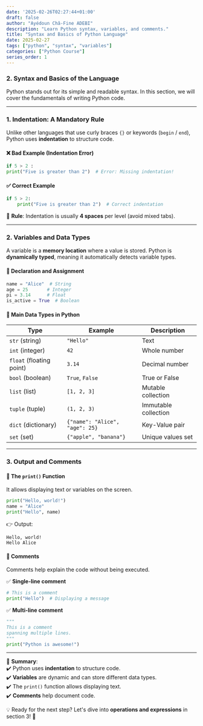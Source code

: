```yaml
---
date: '2025-02-26T02:27:44+01:00'  
draft: false  
author: "Ayédoun Châ-Fine ADEBI"  
description: "Learn Python syntax, variables, and comments."  
title: "Syntax and Basics of Python Language"  
date: 2025-02-27  
tags: ["python", "syntax", "variables"]  
categories: ["Python Course"]
series_order: 1
---
```


### **2. Syntax and Basics of the Language**  

Python stands out for its simple and readable syntax. In this section, we will cover the fundamentals of writing Python code.  

---

### **1. Indentation: A Mandatory Rule**  
Unlike other languages that use curly braces `{}` or keywords (`begin` / `end`), Python uses **indentation** to structure code.  

#### ❌ Bad Example (Indentation Error)  
```python
if 5 > 2 :
print("Five is greater than 2")  # Error: Missing indentation!
```  

#### ✅ Correct Example  
```python
if 5 > 2:
    print("Five is greater than 2")  # Correct indentation
```  
📌 **Rule**: Indentation is usually **4 spaces** per level (avoid mixed tabs).  

---

### **2. Variables and Data Types**  
A variable is a **memory location** where a value is stored. Python is **dynamically typed**, meaning it automatically detects variable types.  

#### **📌 Declaration and Assignment**  
```python
name = "Alice"  # String
age = 25       # Integer
pi = 3.14      # Float
is_active = True  # Boolean
```

#### **📌 Main Data Types in Python**  
| Type | Example | Description |
|------|---------|------------|
| `str` (string) | `"Hello"` | Text |
| `int` (integer) | `42` | Whole number |
| `float` (floating point) | `3.14` | Decimal number |
| `bool` (boolean) | `True`, `False` | True or False |
| `list` (list) | `[1, 2, 3]` | Mutable collection |
| `tuple` (tuple) | `(1, 2, 3)` | Immutable collection |
| `dict` (dictionary) | `{"name": "Alice", "age": 25}` | Key-Value pair |
| `set` (set) | `{"apple", "banana"}` | Unique values set |

---

### **3. Output and Comments**  

#### **📌 The `print()` Function**  
It allows displaying text or variables on the screen.  
```python
print("Hello, world!")
name = "Alice"
print("Hello", name)
```
👉 Output:  
```
Hello, world!
Hello Alice
```

#### **📌 Comments**  
Comments help explain the code without being executed.  

✅ **Single-line comment**  
```python
# This is a comment
print("Hello")  # Displaying a message
```  

✅ **Multi-line comment**  
```python
"""
This is a comment
spanning multiple lines.
"""
print("Python is awesome!")
```

---

📌 **Summary**:  
✔️ Python uses **indentation** to structure code.  
✔️ **Variables** are dynamic and can store different data types.  
✔️ The `print()` function allows displaying text.  
✔️ **Comments** help document code.  

💡 Ready for the next step? Let's dive into **operations and expressions** in section 3! 🚀